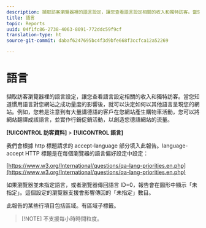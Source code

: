 ```yaml
---
description: 擷取訪客瀏覽器裡的語言設定，讓您查看語言設定相關的收入和獨特訪客。當您知道慣用語言對您網站之成功量度的影響後，就可以決定如何以其他語言呈現您的網站。例如，您若是注意到有大量講德語的客戶在您網站產生購物車活動，您可以將網站翻譯成該語言，並實作行銷促銷活動，以創造您德語網站的流量。
title: 語言
topic: Reports
uuid: 04f1fc86-2738-4063-8091-772ddc59f9cf
translation-type: ht
source-git-commit: dabaf6247695bc4f3d9bfe668f3ccfca12a52269

---
```



# 語言

擷取訪客瀏覽器裡的語言設定，讓您查看語言設定相關的收入和獨特訪客。當您知道慣用語言對您網站之成功量度的影響後，就可以決定如何以其他語言呈現您的網站。例如，您若是注意到有大量講德語的客戶在您網站產生購物車活動，您可以將網站翻譯成該語言，並實作行銷促銷活動，以創造您德語網站的流量。

**[!UICONTROL 訪客資料]** > **[!UICONTROL 語言]**

我們會根據 http 標題請求的 accept-language 部分填入此報告。language-accept HTTP 標題是在每個瀏覽器的語言偏好設定中設定：

[https://www.w3.org/International/questions/qa-lang-priorities.en.php](https://www.w3.org/International/questions/qa-lang-priorities.en.php)

如果瀏覽器並未指定語言，或者瀏覽器傳回語言 ID=0，報告會在圖形中顯示「未指定」。這個設定的瀏覽器支援會影響傳回的「未指定」數目。

此報告的某些行項目包括區域。有區域子標籤。

>[!NOTE] 不支援每小時時間粒度。

